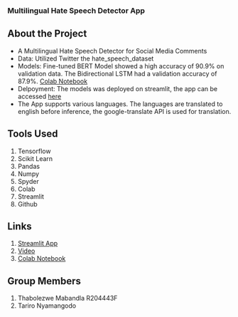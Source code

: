 ### Multilingual  Hate Speech Detector App
## About the Project
-  A Multilingual Hate Speech Detector for Social Media Comments
-  Data: Utilized Twitter the hate_speech_dataset
-  Models: Fine-tuned BERT Model showed a high accuracy of 90.9% on validation data. The Bidirectional LSTM had a validation accuracy of 87.9%. [Colab Notebook](https://colab.research.google.com/drive/1FMOlx08vJVDhZtY3IGte3YO0Muww-KhH?usp=sharing)
-  Delpoyment: The models was deployed on streamlit, the app can be accessed [here](https://hatespeech-baccm883wr5spxhomtf5dv.streamlit.app/)
-  The App supports various languages. The languages are translated to english before inference, the google-translate API is used for translation.

## Tools Used
1. Tensorflow
2. Scikit Learn
3. Pandas
4. Numpy
5. Spyder
6. Colab
7. Streamlit
8. Github

## Links
1. [Streamlit App](https://hatespeech-baccm883wr5spxhomtf5dv.streamlit.app/)
2. [Video]()
3. [Colab Notebook](https://colab.research.google.com/drive/1FMOlx08vJVDhZtY3IGte3YO0Muww-KhH?usp=sharing)

## Group Members
1. Thabolezwe Mabandla R204443F
2. Tariro Nyamangodo 
